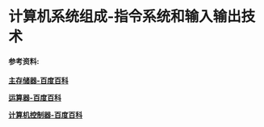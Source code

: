 # 计算机系统组成-指令系统和输入输出技术

**[](计算机组成.md)**

**[](指令系统.md)**

**[](输入输出技术.md)**

#### 参考资料:

**[主存储器-百度百科](https://baike.baidu.com/item/主存储器)**

**[运算器-百度百科](https://baike.baidu.com/item/运算器)**

**[计算机控制器-百度百科](https://baike.baidu.com/item/计算机控制器)**